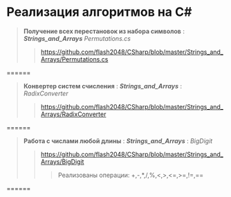 Реализация алгоритмов на C#
======

>**Получение всех перестановок из набора символов**  : ***Strings_and_Arrays*** *Permutations.cs*
>><https://github.com/flash2048/CSharp/blob/master/Strings_and_Arrays/Permutations.cs>

======

>**Конвертер систем счисления**  : ***Strings_and_Arrays*** : *RadixConverter*
>><https://github.com/flash2048/CSharp/blob/master/Strings_and_Arrays/RadixConverter>

======

>**Работа с числами любой длины**  : ***Strings_and_Arrays*** : *BigDigit*
>><https://github.com/flash2048/CSharp/blob/master/Strings_and_Arrays/BigDigit>
>>>Реализованы операции: +,-,*,/,%,<,>,<=,>=,!=,==

======
